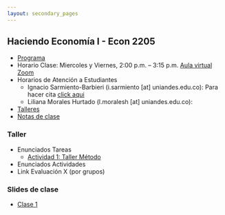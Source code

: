 ```yaml
---
layout: secondary_pages
---
```


## Haciendo Economía I - Econ 2205

- [Programa](he1/Syllabus_HE1)
- Horario Clase: Miercoles y Viernes, 2:00 p.m. – 3:15 p.m. [Aula virtual Zoom](https://uniandes-edu-co.zoom.us/j/82680545784)
- Horarios de Atención a Estudiantes
	- Ignacio Sarmiento-Barbieri (i.sarmiento [at] uniandes.edu.co): Para hacer cita [click aqui](https://calendly.com/i-sarmiento/horarios-atencion-estudiantes)
	- Liliana Morales Hurtado (l.moralesh [at] uniandes.edu.co): 
- [Talleres](#talleres) 
- [Notas de clase](#notas-de-clase) 

	
 
### Taller
- Enunciados Tareas
	-  [Actividad 1: Taller Método](he1/talleres/he1-20201-ndr-enunciado-a1-taller-metodo.pdf)
- Enunciados Actividades
- Link Evaluación X (por grupos)


### Slides de clase

- [Clase 1](he1/clases/)

